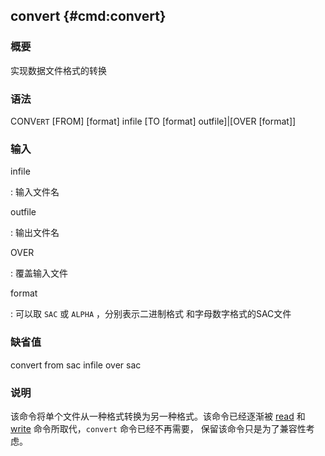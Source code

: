 ## convert {#cmd:convert}

### 概要

实现数据文件格式的转换

### 语法

CONV`ERT` \[FROM\] \[format\] infile \[TO \[format\] outfile\]|\[OVER
\[format\]\]

### 输入

infile

:   输入文件名

outfile

:   输出文件名

OVER

:   覆盖输入文件

format

:   可以取 `SAC` 或 `ALPHA` ，分别表示二进制格式 和字母数字格式的SAC文件

### 缺省值

convert from sac infile over sac

### 说明

该命令将单个文件从一种格式转换为另一种格式。该命令已经逐渐被
[read](/commands/read.md) 和 [write](/commands/write.md)
命令所取代，`convert` 命令已经不再需要， 保留该命令只是为了兼容性考虑。
